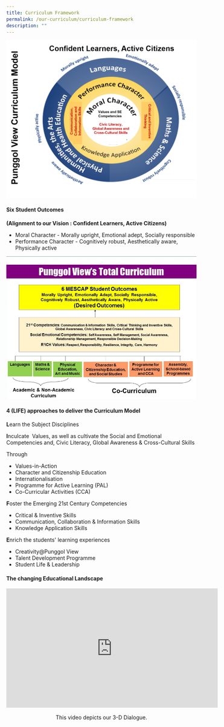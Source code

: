 ```yaml
---
title: Curriculum Framework
permalink: /our-curriculum/curriculum-framework
description: ""
---
```

![Punggol View Curriculum Model](/images/curriculum_model.png)

#### Six Student Outcomes  
**(Alignment to our Vision : Confident Learners, Active Citizens)**

*   Moral Character - Morally upright, Emotional adept, Socially responsible
*   Performance Character - Cognitively robust, Aesthetically aware, Physically active

![punggol view's total curriculum](/images/punggol%20view's%20total%20curriculum.jpg)

#### 4 (LIFE) approaches to deliver the Curriculum Model

**L**earn the Subject Disciplines

**I**nculcate  Values, as well as cultivate the Social and Emotional Competencies and, Civic Literacy, Global Awareness & Cross-Cultural Skills

  

Through

*   Values-in-Action
*   Character and Citizenship Education
*   Internationalisation
*   Programme for Active Learning (PAL)
*   Co-Curricular Activities (CCA)

  

**F**oster the Emerging 21st Century Competencies

*   Critical & Inventive Skills
*   Communication, Collaboration & Information Skills
*   Knowledge Application Skills

  

**E**nrich the students' learning experiences

*   Creativity@Punggol View
*   Talent Development Programme 
*   Student Life & Leadership

  

#### The changing Educational Landscape

<iframe width="560" height="315" src="https://www.youtube.com/embed/CTNi67Nh_r0" title="YouTube video player" frameborder="0" allow="accelerometer; autoplay; clipboard-write; encrypted-media; gyroscope; picture-in-picture" allowfullscreen></iframe>


<p style="text-align:center;">This video depicts our 3-D Dialogue.</p>
